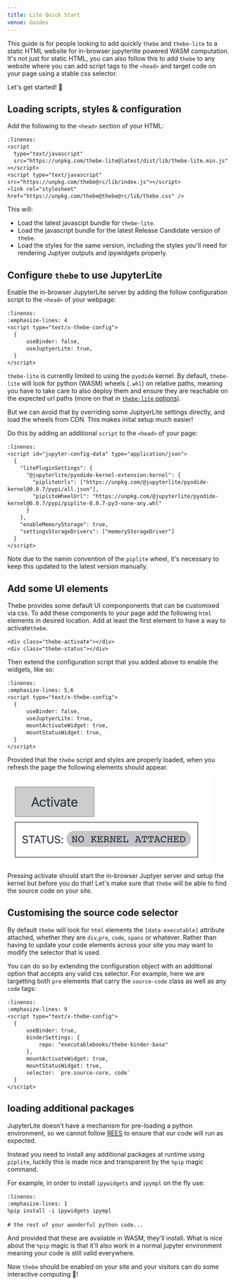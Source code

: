 ```yaml
---
title: Lite Quick Start
venue: Guides
---
```


This guide is for people looking to add quickly `thebe` and `thebe-lite` to a static HTML website for in-browser jupyterlite powered WASM computation. It's not just for static HTML, you can also follow this to add `thebe` to any website where you can add script tags to the `<head>` and target code on your page using a stable css selector.

Let's get started! 🚀

## Loading scripts, styles & configuration

Add the following to the `<head>` section of your HTML:

```{code-block} xml
:linenos:
<script
  type="text/javascript"
  src="https://unpkg.com/thebe-lite@latest/dist/lib/thebe-lite.min.js"
></script>
<script type="text/javascript" src="https://unpkg.com/thebe@rc/lib/index.js"></script>
<link rel="stylesheet" href="https://unpkg.com/thebe@thebe@rc/lib/thebe.css" />
```

This will:

- Load the latest javascipt bundle for `thebe-lite`.
- Load the javascript bundle for the latest Release Candidate version of `thebe`.
- Load the styles for the same version, including the styles you'll need for rendering Juptyer outputs and ipywidgets properly.

## Configure `thebe` to use JupyterLite

Enable the in-browser JupyterLite server by adding the follow configuration script to the `<head>` of your webpage:

```{code-block} xml
:linenos:
:emphasize-lines: 4
<script type="text/x-thebe-config">
  {
      useBinder: false,
      useJuptyerLite: true,
  }
</script>
```

`thebe-lite` is currently limited to using the `pyodide` kernel. By default, `thebe-lite` will look for python (WASM) wheels (`.whl`) on relative paths, meaning you have to take care to also deploy them and ensure they are reachable on the expected url paths (more on that in [`thebe-lite` options](./lite-options.md)).

But we can avoid that by overriding some JuptyerLite settings directly, and load the wheels from CDN. This makes inital setup much easier!

Do this by adding an additional `script` to the `<head>` of your page:

```{code-block} xml
:linenos:
<script id="jupyter-config-data" type="application/json">
  {
    "litePluginSettings": {
      "@jupyterlite/pyodide-kernel-extension:kernel": {
        "pipliteUrls": ["https://unpkg.com/@jupyterlite/pyodide-kernel@0.0.7/pypi/all.json"],
        "pipliteWheelUrl": "https://unpkg.com/@jupyterlite/pyodide-kernel@0.0.7/pypi/piplite-0.0.7-py3-none-any.whl"
      }
    },
    "enableMemoryStorage": true,
    "settingsStorageDrivers": ["memoryStorageDriver"]
  }
</script>
```

Note due to the namin convention of the `piplite` wheel, it's necessary to keep this updated to the latest version manually.

## Add some UI elements

Thebe provides some default UI componponents that can be customixed via css. To add these components to your page add the following `html` elements in desired location.
Add at least the first element to have a way to activate`thebe`.

```{code-block} xml
<‍div class="thebe-activate"><‍/div>
<‍div class="thebe-status"><‍/div>
```

Then extend the configuration script that you added above to enable the widgets, like so:

```{code-block} xml
:linenos:
:emphasize-lines: 5,6
<script type="text/x-thebe-config">
  {
      useBinder: false,
      useJuptyerLite: true,
      mountActivateWidget: true,
      mountStatusWidget: true,
  }
</script>
```

Provided that the `thebe` script and styles are properly loaded, when you refresh the page the following elements should appear.

![](./images/thebe-ui-widgets.png)

Pressing activate should start the in-browser Juptyer server and setup the kernel but before you do that! Let's make sure that `thebe` will be able to find the source code on your site.

## Customising the source code selector

By default `thebe` will look for `html` elements the `[data-executable]` attribute attached, whether they are `div`,`pre`, `code`, `spans` or whatever. Rather than having to update your code elements across your site you may want to modify the selector that is used.

You can do so by extending the configuration object with an additional option that accepts any valid css selector. For example, here we are targetting both `pre` elements that carry the `source-code` class as well as any `code` tags:

```{code-block} xml
:linenos:
:emphasize-lines: 9
<script type="text/x-thebe-config">
  {
      useBinder: true,
      binderSettings: {
          repo: "executablebooks/thebe-binder-base"
      },
      mountActivateWidget: true,
      mountStatusWidget: true,
      selector: `pre.source-core, code`
  }
</script>
```

## loading additional packages

JupyterLite doesn't have a mechanism for pre-loading a python environment, so we cannot follow [REES](https://repo2docker.readthedocs.io/en/latest/specification.html) to ensure that our code will run as expected.

Instead you need to install any additional packages at runtime using `piplite`, luckily this is made nice and transparent by the `%pip` magic command.

For example, in order to install `ipywidgets` and `ipympl` on the fly use:

```{code-block} python
:linenos:
:emphasize-lines: 1
%pip install -i ipywidgets ipympl

# the rest of your wonderful python code...
```

And provided that these are available in WASM, they'll install. What is nice about the `%pip` magic is that it'll also work in a normal jupyter environment meaning your code is still valid everywhere.

Now `thebe` should be enabled on your site and your visitors can do some interactive computing 🎉!

